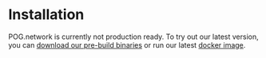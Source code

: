 # Installation

POG.network is currently not production ready. To try out our latest version, you can [download our pre-build binaries](https://github.com/pognetwork/champ/releases)
or run our latest [docker image](https://github.com/pognetwork/champ/pkgs/container/champ).
